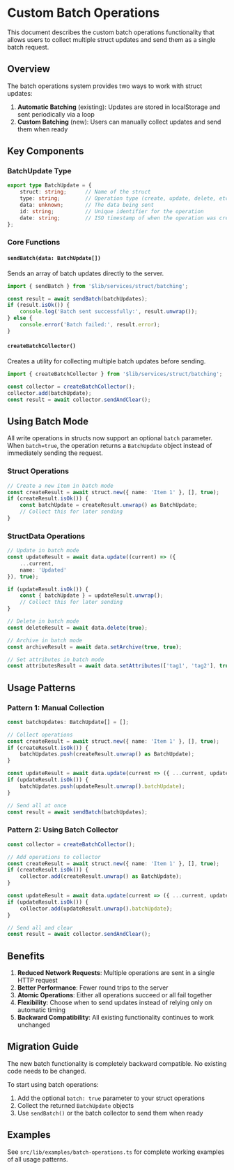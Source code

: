 # Custom Batch Operations

This document describes the custom batch operations functionality that allows users to collect multiple struct updates and send them as a single batch request.

## Overview

The batch operations system provides two ways to work with struct updates:

1. **Automatic Batching** (existing): Updates are stored in localStorage and sent periodically via a loop
2. **Custom Batching** (new): Users can manually collect updates and send them when ready

## Key Components

### BatchUpdate Type

```typescript
export type BatchUpdate = {
    struct: string;      // Name of the struct
    type: string;        // Operation type (create, update, delete, etc.)
    data: unknown;       // The data being sent
    id: string;          // Unique identifier for the operation
    date: string;        // ISO timestamp of when the operation was created
};
```

### Core Functions

#### `sendBatch(data: BatchUpdate[])`
Sends an array of batch updates directly to the server.

```typescript
import { sendBatch } from '$lib/services/struct/batching';

const result = await sendBatch(batchUpdates);
if (result.isOk()) {
    console.log('Batch sent successfully:', result.unwrap());
} else {
    console.error('Batch failed:', result.error);
}
```

#### `createBatchCollector()`
Creates a utility for collecting multiple batch updates before sending.

```typescript
import { createBatchCollector } from '$lib/services/struct/batching';

const collector = createBatchCollector();
collector.add(batchUpdate);
const result = await collector.sendAndClear();
```

## Using Batch Mode

All write operations in structs now support an optional `batch` parameter. When `batch=true`, the operation returns a `BatchUpdate` object instead of immediately sending the request.

### Struct Operations

```typescript
// Create a new item in batch mode
const createResult = await struct.new({ name: 'Item 1' }, [], true);
if (createResult.isOk()) {
    const batchUpdate = createResult.unwrap() as BatchUpdate;
    // Collect this for later sending
}
```

### StructData Operations

```typescript
// Update in batch mode
const updateResult = await data.update((current) => ({ 
    ...current, 
    name: 'Updated' 
}), true);

if (updateResult.isOk()) {
    const { batchUpdate } = updateResult.unwrap();
    // Collect this for later sending
}

// Delete in batch mode
const deleteResult = await data.delete(true);

// Archive in batch mode
const archiveResult = await data.setArchive(true, true);

// Set attributes in batch mode
const attributesResult = await data.setAttributes(['tag1', 'tag2'], true);
```

## Usage Patterns

### Pattern 1: Manual Collection

```typescript
const batchUpdates: BatchUpdate[] = [];

// Collect operations
const createResult = await struct.new({ name: 'Item 1' }, [], true);
if (createResult.isOk()) {
    batchUpdates.push(createResult.unwrap() as BatchUpdate);
}

const updateResult = await data.update(current => ({ ...current, updated: true }), true);
if (updateResult.isOk()) {
    batchUpdates.push(updateResult.unwrap().batchUpdate);
}

// Send all at once
const result = await sendBatch(batchUpdates);
```

### Pattern 2: Using Batch Collector

```typescript
const collector = createBatchCollector();

// Add operations to collector
const createResult = await struct.new({ name: 'Item 1' }, [], true);
if (createResult.isOk()) {
    collector.add(createResult.unwrap() as BatchUpdate);
}

const updateResult = await data.update(current => ({ ...current, updated: true }), true);
if (updateResult.isOk()) {
    collector.add(updateResult.unwrap().batchUpdate);
}

// Send all and clear
const result = await collector.sendAndClear();
```

## Benefits

1. **Reduced Network Requests**: Multiple operations are sent in a single HTTP request
2. **Better Performance**: Fewer round trips to the server
3. **Atomic Operations**: Either all operations succeed or all fail together
4. **Flexibility**: Choose when to send updates instead of relying only on automatic timing
5. **Backward Compatibility**: All existing functionality continues to work unchanged

## Migration Guide

The new batch functionality is completely backward compatible. No existing code needs to be changed.

To start using batch operations:

1. Add the optional `batch: true` parameter to your struct operations
2. Collect the returned `BatchUpdate` objects
3. Use `sendBatch()` or the batch collector to send them when ready

## Examples

See `src/lib/examples/batch-operations.ts` for complete working examples of all usage patterns.
